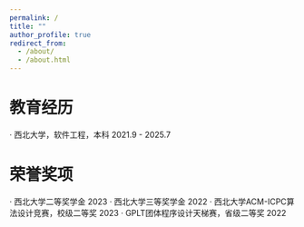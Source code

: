 ```yaml
---
permalink: /
title: ""
author_profile: true
redirect_from: 
  - /about/
  - /about.html
---
```


# 教育经历

· 西北大学，软件工程，本科 2021.9 - 2025.7

# 荣誉奖项

· 西北大学二等奖学金 2023
· 西北大学三等奖学金 2022
· 西北大学ACM-ICPC算法设计竞赛，校级二等奖 2023
· GPLT团体程序设计天梯赛，省级二等奖 2022




